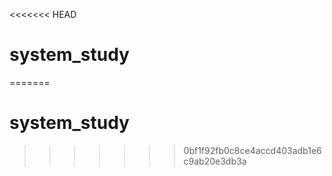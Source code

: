 <<<<<<< HEAD
# system_study
=======
# system_study
>>>>>>> 0bf1f92fb0c8ce4accd403adb1e6c9ab20e3db3a
